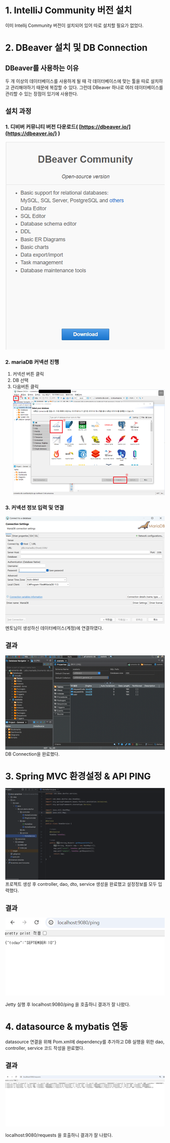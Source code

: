 
# 1. IntelliJ Community 버전 설치

이미 Intellij Community 버전이 설치되어 있어 따로 설치할 필요가 없었다.


# 2. DBeaver 설치 및 DB Connection
## DBeaver를 사용하는 이유
두 개 이상의 데이터베이스를 사용하게 될 때 각 데이터베이스에 맞는 툴을 따로 설치하고 관리해야하기 때문에 복잡할 수 있다. 그런데 DBeaver 하나로 여러 데이터베이스를 관리할 수 있는 장점이 있기에 사용한다.

## 설치 과정
### 1. 디비버 커뮤니티 버전 다운로드( [https://dbeaver.io/](https://dbeaver.io/) )

![alt text](<스크린샷 2024-09-09 141916.png>)

### 2. mariaDB 커넥션 진행
1. 커넥션 버튼 클릭
2. DB 선택
3. 다음버튼 클릭
![alt text](image.png)

### 3. 커넥션 정보 입력 및 연결
![alt text](image-1.png)
멘토님이 생성하신 데이터베이스(계정)에 연결하였다.

## 결과
![alt text](image-2.png)
DB Connection을 완료했다.


# 3. Spring MVC 환경설정 & API PING

![alt text](image-3.png)
프로젝트 생성 후 controller, dao, dto, service 생성을 완료했고 설정정보를 모두 입력했다.

## 결과
![alt text](image-4.png)

Jetty 실행 후 localhost:9080/ping 을 호출하니 결과가 잘 나왔다.


# 4. datasource & mybatis 연동
datasource 연결을 위해 Pom.xml에 dependency를 추가하고 DB 실행을 위한 dao, controller, service 코드 작성을 완료했다.

## 결과

![alt text](image-5.png)

localhost:9080/requests 을 호출하니 결과가 잘 나왔다.

